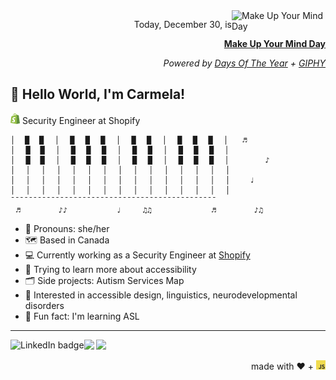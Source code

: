 <img alt='Make Up Your Mind Day' src='https://giphy.com/embed/IECPbhEK8XZ69ctDrP' width=150 align='right' />
<div align="right">
  <p>Today, December 30, is</p>
  <p><b><a title="Make Up Your Mind Day" href="https://www.daysoftheyear.com/days/make-up-your-mind-day/">Make Up Your Mind Day</a></b></p>
  <p><em>Powered by <a title="Days Of The Year" href="https://www.daysoftheyear.com">Days Of The Year</a> + <a title="GIPHY" href="https://giphy.com">GIPHY</a></em></p>
</div>

## :wave: Hello World, I'm Carmela!
[<img alt='Shopify logo' src='assets/shopify-logo.png' width=15>](https://www.shopify.com/) Security Engineer at Shopify

```
│ ⠀█ ⠀█⠀⠀│⠀⠀█⠀⠀█⠀⠀█⠀⠀│⠀⠀█⠀⠀█⠀⠀│⠀⠀█⠀⠀█⠀⠀█⠀⠀│  ⠀♬
│⠀⠀█ ⠀█⠀⠀│⠀⠀█⠀⠀█⠀⠀█⠀⠀│⠀⠀█⠀⠀█⠀⠀│⠀⠀█⠀⠀█⠀⠀█⠀⠀│
│⠀⠀█ ⠀█⠀⠀│⠀⠀█⠀⠀█⠀⠀█⠀⠀│⠀⠀█⠀⠀█⠀⠀│⠀⠀█⠀⠀█⠀⠀█⠀⠀│  ⠀⠀⠀⠀⠀♪
│⠀⠀│⠀⠀│⠀⠀│⠀⠀│⠀⠀│⠀⠀│⠀⠀│⠀⠀│⠀⠀│⠀⠀│⠀⠀│⠀⠀│⠀⠀│⠀⠀│
│⠀⠀│⠀⠀│⠀⠀│⠀⠀│⠀⠀│⠀⠀│⠀⠀│⠀⠀│⠀⠀│⠀⠀│⠀⠀│⠀⠀│⠀⠀│⠀⠀│  ⠀⠀♩
│⠀⠀│⠀⠀│⠀⠀│⠀⠀│⠀⠀│⠀⠀│⠀⠀│⠀⠀│⠀⠀│⠀⠀│⠀⠀│⠀⠀│⠀⠀│⠀⠀│
¯¯¯¯¯¯¯¯¯¯¯¯¯¯¯¯¯¯¯¯¯¯¯¯¯¯¯¯¯¯¯¯¯¯¯¯¯¯¯¯¯¯¯¯¯¯
⠀♬⠀⠀⠀⠀⠀⠀⠀♪♪⠀⠀⠀⠀⠀⠀⠀⠀⠀♩⠀⠀⠀⠀♫♫⠀⠀⠀⠀⠀⠀⠀⠀⠀⠀⠀♬⠀⠀⠀⠀⠀⠀⠀♪♫
```

* :sparkling_heart: Pronouns: she/her
* :world_map: Based in Canada
* :computer: Currently working as a Security Engineer at [Shopify](https://shopify.com)
* :seedling: Trying to learn more about accessibility
* :card_index_dividers: Side projects: Autism Services Map
* :speech_balloon: Interested in accessible design, linguistics, neurodevelopmental disorders
* :love_you_gesture: Fun fact: I'm learning ASL

****

[<img align='left' alt='LinkedIn badge' src='https://img.shields.io/badge/-Carmela%20Leung-2867B2?style=for-the-badge&logo=linkedin&link=https://www.linkedin.com/in/carmela-leung/'/>](https://www.linkedin.com/in/carmela-leung/)
[<img src="https://img.shields.io/badge/Work-D14836?style=for-the-badge&logo=gmail&logoColor=white"/>](mailto:carmela.leung@shopify.com)
[<img src="https://img.shields.io/badge/Personal-D14836?style=for-the-badge&logo=gmail&logoColor=white"/>](mailto:carmela.mn.leung@gmail.com)<p align='right'> made with ♥️  + <img alt='JavaScript logo' src='assets/js-logo.png' width=15></p>
